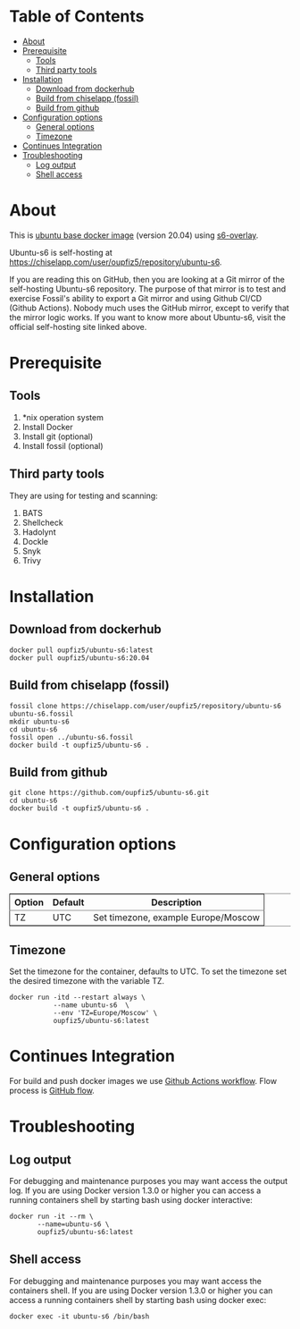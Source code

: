 # Table of Contents

-   [About](#h:53b0a7f5-76d9-4c40-a735-b6873507a6bc)
-   [Prerequisite](#h:9283ccc3-f6ff-4ca7-af60-6ba2827d1255)
    -   [Tools](#h:a3405a5c-7b6b-47d6-88e8-670a2a3e0ef9)
    -   [Third party tools](#h:ff933ce2-15ea-4e97-b285-9cb705d97adc)
-   [Installation](#h:19c8c605-bd2e-4a06-b30f-45160b56fe33)
    -   [Download from dockerhub](#h:749f3a93-53a9-461b-b6d4-f20b72a1f70d)
    -   [Build from chiselapp (fossil)](#h:cea39dc9-87ef-4950-966f-c58c4428021f)
    -   [Build from github](#h:3325841a-8fe0-443d-9c32-8a2c723c1b15)
-   [Configuration options](#h:7c3f1b20-a1be-48b4-8d46-276029aa244f)
    -   [General options](#h:daa5b735-9632-4d65-bc55-10fc29fa940e)
    -   [Timezone](#h:aaf92048-f4f1-42d5-b60b-525dde2e18c8)
-   [Continues Integration](#h:78c9b494-2e3e-4f81-a297-a0bde9141a2a)
-   [Troubleshooting](#h:6237bea9-415b-4fa0-bd47-df6a8743c1f7)
    -   [Log output](#h:d899a010-2e0b-474b-93ac-ae145a09decb)
    -   [Shell access](#h:0065f92d-56b9-454f-8224-79b322ab7132)



<a id="h:53b0a7f5-76d9-4c40-a735-b6873507a6bc"></a>

# About

This is [ubuntu base docker image](https://hub.docker.com/_/ubuntu) (version 20.04) using [s6-overlay](https://github.com/just-containers/s6-overlay).

Ubuntu-s6 is self-hosting at <https://chiselapp.com/user/oupfiz5/repository/ubuntu-s6>.

If you are reading this on GitHub, then you are looking at a Git mirror of the self-hosting Ubuntu-s6 repository.  The purpose of that mirror is to test and exercise Fossil's ability to export a Git mirror and using Github CI/CD  (Github Actions). Nobody much uses the GitHub mirror, except to verify that the mirror logic works. If you want to know more about Ubuntu-s6, visit the official self-hosting site linked above.


<a id="h:9283ccc3-f6ff-4ca7-af60-6ba2827d1255"></a>

# Prerequisite


<a id="h:a3405a5c-7b6b-47d6-88e8-670a2a3e0ef9"></a>

## Tools

1.  \*nix operation system
2.  Install Docker
3.  Install git (optional)
4.  Install fossil (optional)


<a id="h:ff933ce2-15ea-4e97-b285-9cb705d97adc"></a>

## Third party tools

They are using for testing and scanning:

1.  BATS
2.  Shellcheck
3.  Hadolynt
4.  Dockle
5.  Snyk
6.  Trivy


<a id="h:19c8c605-bd2e-4a06-b30f-45160b56fe33"></a>

# Installation


<a id="h:749f3a93-53a9-461b-b6d4-f20b72a1f70d"></a>

## Download from dockerhub

    docker pull oupfiz5/ubuntu-s6:latest
    docker pull oupfiz5/ubuntu-s6:20.04


<a id="h:cea39dc9-87ef-4950-966f-c58c4428021f"></a>

## Build from chiselapp (fossil)

    fossil clone https://chiselapp.com/user/oupfiz5/repository/ubuntu-s6 ubuntu-s6.fossil
    mkdir ubuntu-s6
    cd ubuntu-s6
    fossil open ../ubuntu-s6.fossil
    docker build -t oupfiz5/ubuntu-s6 .


<a id="h:3325841a-8fe0-443d-9c32-8a2c723c1b15"></a>

## Build from github

    git clone https://github.com/oupfiz5/ubuntu-s6.git
    cd ubuntu-s6
    docker build -t oupfiz5/ubuntu-s6 .


<a id="h:7c3f1b20-a1be-48b4-8d46-276029aa244f"></a>

# Configuration options


<a id="h:daa5b735-9632-4d65-bc55-10fc29fa940e"></a>

## General options

<table border="2" cellspacing="0" cellpadding="6" rules="groups" frame="hsides">


<colgroup>
<col  class="org-left" />

<col  class="org-left" />

<col  class="org-left" />
</colgroup>
<thead>
<tr>
<th scope="col" class="org-left">Option</th>
<th scope="col" class="org-left">Default</th>
<th scope="col" class="org-left">Description</th>
</tr>
</thead>

<tbody>
<tr>
<td class="org-left">TZ</td>
<td class="org-left">UTC</td>
<td class="org-left">Set timezone, example Europe/Moscow</td>
</tr>
</tbody>
</table>


<a id="h:aaf92048-f4f1-42d5-b60b-525dde2e18c8"></a>

## Timezone

Set the timezone for the container, defaults to UTC. To set the
timezone set the desired timezone with the variable TZ.

    docker run -itd --restart always \
               --name ubuntu-s6  \
               --env 'TZ=Europe/Moscow' \
               oupfiz5/ubuntu-s6:latest


<a id="h:78c9b494-2e3e-4f81-a297-a0bde9141a2a"></a>

# Continues Integration

For  build and push docker images we use  [Github Actions workflow](https://github.com/oupfiz5/ubuntu-s6/blob/master/.github/workflows/on-push.yaml). Flow process is [GitHub flow](https://guides.github.com/introduction/flow/).


<a id="h:6237bea9-415b-4fa0-bd47-df6a8743c1f7"></a>

# Troubleshooting


<a id="h:d899a010-2e0b-474b-93ac-ae145a09decb"></a>

## Log output

For debugging and maintenance purposes you may want access the output log. If you are using Docker version 1.3.0 or higher you can access a running containers shell by starting bash using docker interactive:

    docker run -it --rm \
           --name=ubuntu-s6 \
           oupfiz5/ubuntu-s6:latest


<a id="h:0065f92d-56b9-454f-8224-79b322ab7132"></a>

## Shell access

For debugging and maintenance purposes you may want access the containers shell. If you are using Docker version 1.3.0 or higher you can access a running containers shell by starting bash using docker exec:

    docker exec -it ubuntu-s6 /bin/bash
